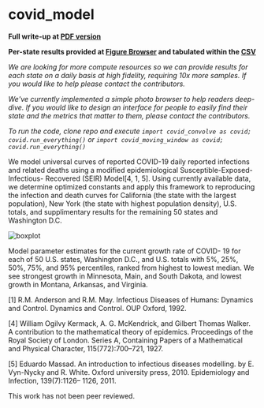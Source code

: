 # covid_model

**Full write-up at [PDF version](https://covid-figures.s3-us-west-2.amazonaws.com/covid.pdf)**

**Per-state results provided at [Figure Browser](https://htmlpreview.github.io/?https://github.com/douglasmason/covid_model/blob/master/plot_browser_moving_window_statsmodels_only/index.html) and tabulated within the [CSV](https://covid-figures.s3-us-west-2.amazonaws.com/2020_05_12_date_moving_window_21_days_statsmodels_only/simplified_state_report.csv)**

*We are looking for more compute resources so we can provide results for each state on a daily basis at high fidelity, requiring 10x more samples. If you would like to help please contact the contributors.*

*We've currently implemented a simple photo browser to help readers deep-dive. If you would like to design an interface for people to easily find their state and the metrics that matter to them, please contact the contributors.*

*To run the code, clone repo and execute `import covid_convolve as covid; covid.run_everything()` or `import covid_moving_window as covid; covid.run_everything()`*

We model universal curves of reported COVID-19 daily reported infections and related deaths using a modified epidemiological Susceptible-Exposed-Infectious- Recovered (SEIR) Model[4, 1, 5]. Using currently available data, we determine optimized constants and apply this framework to reproducing the infection and death curves for California (the state with the largest population), New York (the state with highest population density), U.S. totals, and supplimentary results for the remaining 50 states and Washington D.C.

![boxplot](https://covid-figures.s3-us-west-2.amazonaws.com/2020_05_12_date_moving_window_21_days_statsmodels_only/simplified_boxplot_for_positive_slope__statsmodels.png)

Model parameter estimates for the current growth rate of COVID- 19 for each of 50 U.S. states, Washington D.C., and U.S. totals with 5%, 25%, 50%, 75%, and 95% percentiles, ranked from highest to lowest median. We see strongest growth in Minnesota, Main, and South Dakota, and lowest growth in Montana, Arkansas, and Virginia.

[1] R.M. Anderson and R.M. May. Infectious Diseases of Humans: Dynamics and Control. Dynamics and Control. OUP Oxford, 1992.

[4] William Ogilvy Kermack, A. G. McKendrick, and Gilbert Thomas Walker. A contribution to the mathematical theory of epidemics. Proceedings of the Royal Society of London. Series A, Containing Papers of a Mathematical and Physical Character, 115(772):700–721, 1927.

[5] Eduardo Massad. An introduction to infectious diseases modelling. by E. Vyn-Nycky and R. White. Oxford university press, 2010. Epidemiology and Infection, 139(7):1126– 1126, 2011.

This work has not been peer reviewed.
